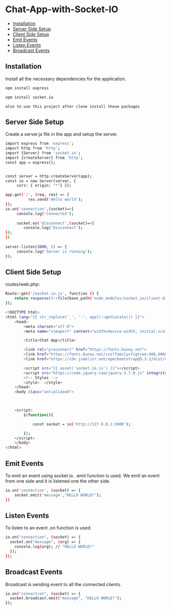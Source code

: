 # Chat-App-with-Socket-IO

* [Installation](#installation)
* [Server Side Setup](#server-side-setup)
* [Client Side Setup](#client-side-setup)
* [Emit Events](#emit-events)
* [Listen Events](#listen-events)
* [Broadcast Events](#broadcast-events)

## Installation
Install all the necessary dependencies for the application.
```sh
npm install express
```
```sh
npm install socket.io
```
`also to use this project after clone install these packages`
## Server Side Setup
Create a server.js file in the app and setup the server.
```sh
import express from 'express';
import http from 'http';
import {Server} from 'socket.io';
import {createServer} from 'http';
const app = express(); 


const server = http.createServer(app); 
const io = new Server(server, {   
     cors: { origin: "*"} });

app.get('/', (req, res) => {     
          res.send('Hello world');   
});     
io.on('connection',(socket)=>{     
     console.log('Connected');   
     
     socket.on('disconnect',(socket)=>{             
        console.log('Disconnect');     
}); 
})  
     
server.listen(3000, () => {   
     console.log('Server is running'); 
});
```

## Client Side Setup
routes/web.php:
```sh
Route::get('/socket.io.js', function () {
    return response()->file(base_path('node_modules/socket.io/client-dist/socket.io.js'));
});
```

```sh
<!DOCTYPE html>
<html lang="{{ str_replace('_', '-', app()->getLocale()) }}">
    <head>
        <meta charset="utf-8">
        <meta name="viewport" content="width=device-width, initial-scale=1">

        <title>Chat App</title>

        <link rel="preconnect" href="https://fonts.bunny.net">
        <link href="https://fonts.bunny.net/css?family=figtree:400,600&display=swap" rel="stylesheet" />
        <link href="https://cdn.jsdelivr.net/npm/bootstrap@5.3.1/dist/css/bootstrap.min.css" rel="stylesheet" integrity="sha384-4bw+/aepP/YC94hEpVNVgiZdgIC5+VKNBQNGCHeKRQN+PtmoHDEXuppvnDJzQIu9" crossorigin="anonymous">

        <script src="{{ asset('socket.io.js') }}"></script>
        <script src="https://code.jquery.com/jquery-3.7.0.js" integrity="sha256-JlqSTELeR4TLqP0OG9dxM7yDPqX1ox/HfgiSLBj8+kM=" crossorigin="anonymous"></script>
        <!-- Styles -->
        <style>  </style>
    </head>
    <body class="antialiased">
    


    <script>
        $(function(){

            const socket = io('http://127.0.0.1:3000');

        });
    </script>
    </body>
</html>

```
## Emit Events
To emit an event using socket.io. .emit function is used. We emit an event from one side and it is listened one the other side.
```sh
io.on('connection', (socket) => {
    socket.emit('message',"HELLO WORLD!");
})
```
## Listen Events
To listen to an event .on function is used. 
```sh
io.on("connection", (socket) => {
  socket.on("message", (arg) => {
    console.log(arg); // "HELLO WORLD!"
  });
});
```
## Broadcast Events
Broadcast is sending event to all the connected clients. 
```sh
io.on("connection", (socket) => {
  socket.broadcast.emit("message", "HELLO WORLD!");
});
```